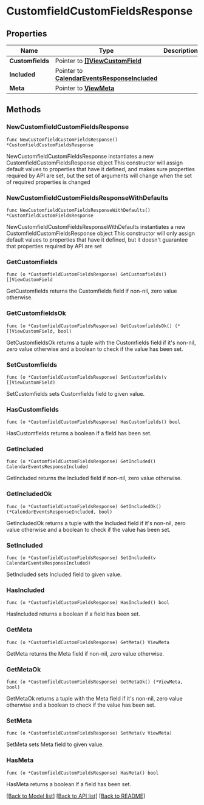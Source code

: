 # CustomfieldCustomFieldsResponse

## Properties

Name | Type | Description | Notes
------------ | ------------- | ------------- | -------------
**Customfields** | Pointer to [**[]ViewCustomField**](ViewCustomField.md) |  | [optional] 
**Included** | Pointer to [**CalendarEventsResponseIncluded**](CalendarEventsResponseIncluded.md) |  | [optional] 
**Meta** | Pointer to [**ViewMeta**](ViewMeta.md) |  | [optional] 

## Methods

### NewCustomfieldCustomFieldsResponse

`func NewCustomfieldCustomFieldsResponse() *CustomfieldCustomFieldsResponse`

NewCustomfieldCustomFieldsResponse instantiates a new CustomfieldCustomFieldsResponse object
This constructor will assign default values to properties that have it defined,
and makes sure properties required by API are set, but the set of arguments
will change when the set of required properties is changed

### NewCustomfieldCustomFieldsResponseWithDefaults

`func NewCustomfieldCustomFieldsResponseWithDefaults() *CustomfieldCustomFieldsResponse`

NewCustomfieldCustomFieldsResponseWithDefaults instantiates a new CustomfieldCustomFieldsResponse object
This constructor will only assign default values to properties that have it defined,
but it doesn't guarantee that properties required by API are set

### GetCustomfields

`func (o *CustomfieldCustomFieldsResponse) GetCustomfields() []ViewCustomField`

GetCustomfields returns the Customfields field if non-nil, zero value otherwise.

### GetCustomfieldsOk

`func (o *CustomfieldCustomFieldsResponse) GetCustomfieldsOk() (*[]ViewCustomField, bool)`

GetCustomfieldsOk returns a tuple with the Customfields field if it's non-nil, zero value otherwise
and a boolean to check if the value has been set.

### SetCustomfields

`func (o *CustomfieldCustomFieldsResponse) SetCustomfields(v []ViewCustomField)`

SetCustomfields sets Customfields field to given value.

### HasCustomfields

`func (o *CustomfieldCustomFieldsResponse) HasCustomfields() bool`

HasCustomfields returns a boolean if a field has been set.

### GetIncluded

`func (o *CustomfieldCustomFieldsResponse) GetIncluded() CalendarEventsResponseIncluded`

GetIncluded returns the Included field if non-nil, zero value otherwise.

### GetIncludedOk

`func (o *CustomfieldCustomFieldsResponse) GetIncludedOk() (*CalendarEventsResponseIncluded, bool)`

GetIncludedOk returns a tuple with the Included field if it's non-nil, zero value otherwise
and a boolean to check if the value has been set.

### SetIncluded

`func (o *CustomfieldCustomFieldsResponse) SetIncluded(v CalendarEventsResponseIncluded)`

SetIncluded sets Included field to given value.

### HasIncluded

`func (o *CustomfieldCustomFieldsResponse) HasIncluded() bool`

HasIncluded returns a boolean if a field has been set.

### GetMeta

`func (o *CustomfieldCustomFieldsResponse) GetMeta() ViewMeta`

GetMeta returns the Meta field if non-nil, zero value otherwise.

### GetMetaOk

`func (o *CustomfieldCustomFieldsResponse) GetMetaOk() (*ViewMeta, bool)`

GetMetaOk returns a tuple with the Meta field if it's non-nil, zero value otherwise
and a boolean to check if the value has been set.

### SetMeta

`func (o *CustomfieldCustomFieldsResponse) SetMeta(v ViewMeta)`

SetMeta sets Meta field to given value.

### HasMeta

`func (o *CustomfieldCustomFieldsResponse) HasMeta() bool`

HasMeta returns a boolean if a field has been set.


[[Back to Model list]](../README.md#documentation-for-models) [[Back to API list]](../README.md#documentation-for-api-endpoints) [[Back to README]](../README.md)


